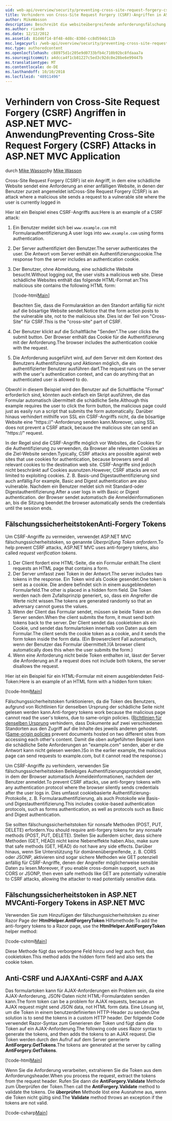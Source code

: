 ```yaml
---
uid: web-api/overview/security/preventing-cross-site-request-forgery-csrf-attacks
title: Verhindern von Cross-Site Request Forgery (CSRF)-Angriffen in ASP.NET MVC
author: MikeWasson
description: Beschreibt die websiteübergreifende anforderungsfälschung (CSRF)-Angriffe und Anti-CSRF-Measures in ASP.NET Web MVC implementiert.
ms.author: riande
ms.date: 12/12/2012
ms.assetid: 81d46f14-8f48-4d8c-830d-cc8d594dc11b
msc.legacyurl: /web-api/overview/security/preventing-cross-site-request-forgery-csrf-attacks
msc.type: authoredcontent
ms.openlocfilehash: c88975d1c205e9d0733bfb4c710b92bc8fdaaa7a
ms.sourcegitcommit: a4dcca4f1cb81227c5ed3c92dc0e28be6e99447b
ms.translationtype: MT
ms.contentlocale: de-DE
ms.lasthandoff: 10/10/2018
ms.locfileid: "48911496"
---
```

<a name="preventing-cross-site-request-forgery-csrf-attacks-in-aspnet-mvc-application"></a><span data-ttu-id="158c5-103">Verhindern von Cross-Site Request Forgery (CSRF) Angriffen in ASP.NET MVC-Anwendung</span><span class="sxs-lookup"><span data-stu-id="158c5-103">Preventing Cross-Site Request Forgery (CSRF) Attacks in ASP.NET MVC Application</span></span>
====================
<span data-ttu-id="158c5-104">durch [Mike Wasson](https://github.com/MikeWasson)</span><span class="sxs-lookup"><span data-stu-id="158c5-104">by [Mike Wasson](https://github.com/MikeWasson)</span></span>

<span data-ttu-id="158c5-105">Cross-Site Request Forgery (CSRF) ist ein Angriff, in dem eine schädliche Website sendet eine Anforderung an einer anfälligen Website, in denen der Benutzer zurzeit angemeldet ist</span><span class="sxs-lookup"><span data-stu-id="158c5-105">Cross-Site Request Forgery (CSRF) is an attack where a malicious site sends a request to a vulnerable site where the user is currently logged in</span></span>

<span data-ttu-id="158c5-106">Hier ist ein Beispiel eines CSRF-Angriffs aus:</span><span class="sxs-lookup"><span data-stu-id="158c5-106">Here is an example of a CSRF attack:</span></span>

1. <span data-ttu-id="158c5-107">Ein Benutzer meldet sich bei `www.example.com` mit Formularauthentifizierung.</span><span class="sxs-lookup"><span data-stu-id="158c5-107">A user logs into `www.example.com` using forms authentication.</span></span>
2. <span data-ttu-id="158c5-108">Der Server authentifiziert den Benutzer.</span><span class="sxs-lookup"><span data-stu-id="158c5-108">The server authenticates the user.</span></span> <span data-ttu-id="158c5-109">Die Antwort vom Server enthält ein Authentifizierungscookie.</span><span class="sxs-lookup"><span data-stu-id="158c5-109">The response from the server includes an authentication cookie.</span></span>
3. <span data-ttu-id="158c5-110">Der Benutzer, ohne Abmeldung, eine schädliche Website besucht.</span><span class="sxs-lookup"><span data-stu-id="158c5-110">Without logging out, the user visits a malicious web site.</span></span> <span data-ttu-id="158c5-111">Diese schädliche Websites enthält das folgende HTML-Format an:</span><span class="sxs-lookup"><span data-stu-id="158c5-111">This malicious site contains the following HTML form:</span></span> 

    [!code-html[Main](preventing-cross-site-request-forgery-csrf-attacks/samples/sample1.html)]

    <span data-ttu-id="158c5-112">Beachten Sie, dass die Formularaktion an den Standort anfällig für nicht auf die bösartige Website sendet.</span><span class="sxs-lookup"><span data-stu-id="158c5-112">Notice that the form action posts to the vulnerable site, not to the malicious site.</span></span> <span data-ttu-id="158c5-113">Dies ist der Teil von "Cross-Site" für CSRF.</span><span class="sxs-lookup"><span data-stu-id="158c5-113">This is the "cross-site" part of CSRF.</span></span>
4. <span data-ttu-id="158c5-114">Der Benutzer klickt auf die Schaltfläche "Senden".</span><span class="sxs-lookup"><span data-stu-id="158c5-114">The user clicks the submit button.</span></span> <span data-ttu-id="158c5-115">Der Browser enthält das Cookie für die Authentifizierung mit der Anforderung.</span><span class="sxs-lookup"><span data-stu-id="158c5-115">The browser includes the authentication cookie with the request.</span></span>
5. <span data-ttu-id="158c5-116">Die Anforderung ausgeführt wird, auf dem Server mit dem Kontext des Benutzers Authentifizierung und Aktionen möglich, die ein authentifizierter Benutzer ausführen darf.</span><span class="sxs-lookup"><span data-stu-id="158c5-116">The request runs on the server with the user's authentication context, and can do anything that an authenticated user is allowed to do.</span></span>

<span data-ttu-id="158c5-117">Obwohl in diesem Beispiel wird den Benutzer auf die Schaltfläche "Format" erforderlich sind, könnten auch einfach ein Skript ausführen, die das Formular automatisch übermittelt die schädliche Seite.</span><span class="sxs-lookup"><span data-stu-id="158c5-117">Although this example requires the user to click the form button, the malicious page could just as easily run a script that submits the form automatically.</span></span> <span data-ttu-id="158c5-118">Darüber hinaus verhindert mithilfe von SSL ein CSRF-Angriffs nicht, da die bösartige Website eine "https://"-Anforderung senden kann.</span><span class="sxs-lookup"><span data-stu-id="158c5-118">Moreover, using SSL does not prevent a CSRF attack, because the malicious site can send an "https://" request.</span></span>

<span data-ttu-id="158c5-119">In der Regel sind die CSRF-Angriffe möglich vor Websites, die Cookies für die Authentifizierung zu verwenden, da Browser alle relevanten Cookies an die Ziel-Website senden.</span><span class="sxs-lookup"><span data-stu-id="158c5-119">Typically, CSRF attacks are possible against web sites that use cookies for authentication, because browsers send all relevant cookies to the destination web site.</span></span> <span data-ttu-id="158c5-120">CSRF-Angriffe sind jedoch nicht beschränkt auf Cookies ausnutzen.</span><span class="sxs-lookup"><span data-stu-id="158c5-120">However, CSRF attacks are not limited to exploiting cookies.</span></span> <span data-ttu-id="158c5-121">Z. B. Basis-und Digestauthentifizierung sind auch anfällig.</span><span class="sxs-lookup"><span data-stu-id="158c5-121">For example, Basic and Digest authentication are also vulnerable.</span></span> <span data-ttu-id="158c5-122">Nachdem ein Benutzer meldet sich mit Standard-oder Digestauthentifizierung.</span><span class="sxs-lookup"><span data-stu-id="158c5-122">After a user logs in with Basic or Digest authentication.</span></span> <span data-ttu-id="158c5-123">der Browser sendet automatisch die Anmeldeinformationen an, bis die Sitzung beendet.</span><span class="sxs-lookup"><span data-stu-id="158c5-123">the browser automatically sends the credentials until the session ends.</span></span>

## <a name="anti-forgery-tokens"></a><span data-ttu-id="158c5-124">Fälschungssicherheitstoken</span><span class="sxs-lookup"><span data-stu-id="158c5-124">Anti-Forgery Tokens</span></span>

<span data-ttu-id="158c5-125">Um CSRF-Angriffe zu vermeiden, verwendet ASP.NET MVC fälschungssicherheitstoken, so genannte *Überprüfung Token anfordern*.</span><span class="sxs-lookup"><span data-stu-id="158c5-125">To help prevent CSRF attacks, ASP.NET MVC uses anti-forgery tokens, also called *request verification tokens*.</span></span>

1. <span data-ttu-id="158c5-126">Der Client fordert eine HTML-Seite, die ein Formular enthält.</span><span class="sxs-lookup"><span data-stu-id="158c5-126">The client requests an HTML page that contains a form.</span></span>
2. <span data-ttu-id="158c5-127">Der Server umfasst zwei Token in der Antwort.</span><span class="sxs-lookup"><span data-stu-id="158c5-127">The server includes two tokens in the response.</span></span> <span data-ttu-id="158c5-128">Ein Token wird als Cookie gesendet.</span><span class="sxs-lookup"><span data-stu-id="158c5-128">One token is sent as a cookie.</span></span> <span data-ttu-id="158c5-129">Die andere befindet sich in einem ausgeblendeten Formularfeld.</span><span class="sxs-lookup"><span data-stu-id="158c5-129">The other is placed in a hidden form field.</span></span> <span data-ttu-id="158c5-130">Die Token werden nach dem Zufallsprinzip generiert, so, dass ein Angreifer die Werte nicht wissen.</span><span class="sxs-lookup"><span data-stu-id="158c5-130">The tokens are generated randomly so that an adversary cannot guess the values.</span></span>
3. <span data-ttu-id="158c5-131">Wenn der Client das Formular sendet, müssen sie beide Token an den Server senden.</span><span class="sxs-lookup"><span data-stu-id="158c5-131">When the client submits the form, it must send both tokens back to the server.</span></span> <span data-ttu-id="158c5-132">Der Client sendet das cookietoken als ein Cookie, und sendet das formulartoken innerhalb von Daten aus dem Formular.</span><span class="sxs-lookup"><span data-stu-id="158c5-132">The client sends the cookie token as a cookie, and it sends the form token inside the form data.</span></span> <span data-ttu-id="158c5-133">(Ein Browserclient Fall automatisch, wenn der Benutzer das Formular übermittelt.)</span><span class="sxs-lookup"><span data-stu-id="158c5-133">(A browser client automatically does this when the user submits the form.)</span></span>
4. <span data-ttu-id="158c5-134">Wenn eine Anforderung nicht beide Token enthalten ist, lässt der Server die Anforderung an.</span><span class="sxs-lookup"><span data-stu-id="158c5-134">If a request does not include both tokens, the server disallows the request.</span></span>

<span data-ttu-id="158c5-135">Hier ist ein Beispiel für ein HTML-Formular mit einem ausgeblendeten Feld-Token:</span><span class="sxs-lookup"><span data-stu-id="158c5-135">Here is an example of an HTML form with a hidden form token:</span></span>

[!code-html[Main](preventing-cross-site-request-forgery-csrf-attacks/samples/sample2.html)]

<span data-ttu-id="158c5-136">Fälschungssicherheitstoken funktionieren, da die Token des Benutzers, aufgrund von Richtlinien für denselben Ursprung der schädliche Seite nicht gelesen werden kann.</span><span class="sxs-lookup"><span data-stu-id="158c5-136">Anti-forgery tokens work because the malicious page cannot read the user's tokens, due to same-origin policies.</span></span> <span data-ttu-id="158c5-137">([Richtlinien für denselben Ursprung](http://www.w3.org/Security/wiki/Same_Origin_Policy) verhindern, dass Dokumente auf zwei verschiedenen Standorten aus den Zugriff auf die Inhalte des jeweils anderen gehostet.</span><span class="sxs-lookup"><span data-stu-id="158c5-137">([Same-origin policies](http://www.w3.org/Security/wiki/Same_Origin_Policy) prevent documents hosted on two different sites from accessing each other's content.</span></span> <span data-ttu-id="158c5-138">Damit die oben aufgeführten Beispiel kann die schädliche Seite Anforderungen an "example.com" senden, aber er die Antwort kann nicht gelesen werden.)</span><span class="sxs-lookup"><span data-stu-id="158c5-138">So in the earlier example, the malicious page can send requests to example.com, but it cannot read the response.)</span></span>

<span data-ttu-id="158c5-139">Um CSRF-Angriffe zu verhindern, verwenden Sie fälschungssicherheitstoken Beliebiges Authentifizierungsprotokoll sendet, in dem der Browser automatisch Anmeldeinformationen, nachdem der Benutzer anmeldet.</span><span class="sxs-lookup"><span data-stu-id="158c5-139">To prevent CSRF attacks, use anti-forgery tokens with any authentication protocol where the browser silently sends credentials after the user logs in.</span></span> <span data-ttu-id="158c5-140">Dies umfasst cookiebasierte Authentifizierung-Protokolle, z. B. Formularauthentifizierung, als auch Protokolle wie Basis-und Digestauthentifizierung.</span><span class="sxs-lookup"><span data-stu-id="158c5-140">This includes cookie-based authentication protocols, such as forms authentication, as well as protocols such as Basic and Digest authentication.</span></span>

<span data-ttu-id="158c5-141">Sie sollten fälschungssicherheitstoken für nonsafe Methoden (POST, PUT, DELETE) erfordern.</span><span class="sxs-lookup"><span data-stu-id="158c5-141">You should require anti-forgery tokens for any nonsafe methods (POST, PUT, DELETE).</span></span> <span data-ttu-id="158c5-142">Stellen Sie außerdem sicher, dass sichere Methoden (GET, HEAD) nicht keine Nebeneffekte haben.</span><span class="sxs-lookup"><span data-stu-id="158c5-142">Also, make sure that safe methods (GET, HEAD) do not have any side effects.</span></span> <span data-ttu-id="158c5-143">Darüber hinaus, wenn Sie Unterstützung für domänenübergreifende, z. B. CORS oder JSONP, aktivieren sind sogar sichere Methoden wie GET potenziell anfällig für CSRF-Angriffe, denen der Angreifer möglicherweise sensible Daten zu lesen.</span><span class="sxs-lookup"><span data-stu-id="158c5-143">Moreover, if you enable cross-domain support, such as CORS or JSONP, then even safe methods like GET are potentially vulnerable to CSRF attacks, allowing the attacker to read potentially sensitive data.</span></span>

## <a name="anti-forgery-tokens-in-aspnet-mvc"></a><span data-ttu-id="158c5-144">Fälschungssicherheitstoken in ASP.NET MVC</span><span class="sxs-lookup"><span data-stu-id="158c5-144">Anti-Forgery Tokens in ASP.NET MVC</span></span>

<span data-ttu-id="158c5-145">Verwenden Sie zum Hinzufügen der fälschungssicherheitstoken zu einer Razor Page der **HtmlHelper.AntiForgeryToken** Hilfsmethode:</span><span class="sxs-lookup"><span data-stu-id="158c5-145">To add the anti-forgery tokens to a Razor page, use the **HtmlHelper.AntiForgeryToken** helper method:</span></span>

[!code-cshtml[Main](preventing-cross-site-request-forgery-csrf-attacks/samples/sample3.cshtml)]

<span data-ttu-id="158c5-146">Diese Methode fügt das verborgene Feld hinzu und legt auch fest, das cookietoken.</span><span class="sxs-lookup"><span data-stu-id="158c5-146">This method adds the hidden form field and also sets the cookie token.</span></span>

## <a name="anti-csrf-and-ajax"></a><span data-ttu-id="158c5-147">Anti-CSRF und AJAX</span><span class="sxs-lookup"><span data-stu-id="158c5-147">Anti-CSRF and AJAX</span></span>

<span data-ttu-id="158c5-148">Das formulartoken kann für AJAX-Anforderungen ein Problem sein, da eine AJAX-Anforderung, JSON-Daten nicht HTML-Formulardaten senden kann.</span><span class="sxs-lookup"><span data-stu-id="158c5-148">The form token can be a problem for AJAX requests, because an AJAX request might send JSON data, not HTML form data.</span></span> <span data-ttu-id="158c5-149">Eine Lösung ist, um die Token in einem benutzerdefinierten HTTP-Header zu senden.</span><span class="sxs-lookup"><span data-stu-id="158c5-149">One solution is to send the tokens in a custom HTTP header.</span></span> <span data-ttu-id="158c5-150">Der folgende Code verwendet Razor-Syntax zum Generieren der Token und fügt dann die Token auf ein AJAX-Anforderung.</span><span class="sxs-lookup"><span data-stu-id="158c5-150">The following code uses Razor syntax to generate the tokens, and then adds the tokens to an AJAX request.</span></span> <span data-ttu-id="158c5-151">Die Token werden durch den Aufruf auf dem Server generierte **AntiForgery.GetTokens**.</span><span class="sxs-lookup"><span data-stu-id="158c5-151">The tokens are generated at the server by calling **AntiForgery.GetTokens**.</span></span>

[!code-html[Main](preventing-cross-site-request-forgery-csrf-attacks/samples/sample4.html)]

<span data-ttu-id="158c5-152">Wenn Sie die Anforderung verarbeiten, extrahieren Sie die Token aus dem Anforderungsheader.</span><span class="sxs-lookup"><span data-stu-id="158c5-152">When you process the request, extract the tokens from the request header.</span></span> <span data-ttu-id="158c5-153">Rufen Sie dann die **AntiForgery.Validate** Methode zum Überprüfen der Token.</span><span class="sxs-lookup"><span data-stu-id="158c5-153">Then call the **AntiForgery.Validate** method to validate the tokens.</span></span> <span data-ttu-id="158c5-154">Die **überprüfen** Methode löst eine Ausnahme aus, wenn die Token nicht gültig sind.</span><span class="sxs-lookup"><span data-stu-id="158c5-154">The **Validate** method throws an exception if the tokens are not valid.</span></span>

[!code-csharp[Main](preventing-cross-site-request-forgery-csrf-attacks/samples/sample5.cs)]
